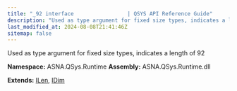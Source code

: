 ```yaml
---
title: "_92 interface                 | QSYS API Reference Guide"
description: "Used as type argument for fixed size types, indicates a length of 92  "
last_modified_at: 2024-08-08T21:41:46Z
sitemap: false
---
```


Used as type argument for fixed size types, indicates a length of 92 

**Namespace:** ASNA.QSys.Runtime
**Assembly:** ASNA.QSys.Runtime.dll

**Extends:** [ILen](/reference/runtime/qsys-runtime/i-len.html), [IDim](/reference/runtime/qsys-runtime/i-dim.html)
<br>
<br>
